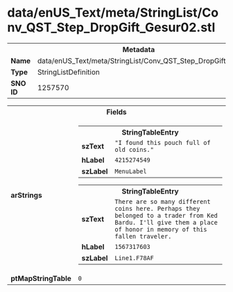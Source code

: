 <h1>data/enUS_Text/meta/StringList/Conv_QST_Step_DropGift_Gesur02.stl</h1><table><tr><th colspan="100%">Metadata</th></tr><tr><td><b>Name</b></td><td>data/enUS_Text/meta/StringList/Conv_QST_Step_DropGift_Gesur02.stl</td></tr><tr><td><b>Type</b></td><td>StringListDefinition</td></tr><tr><td><b>SNO ID</b></td><td>1257570</td></tr></table>

<table><tr><th colspan="100%">Fields</th></tr><tr><td><b>arStrings</b></td><td><table><tr><th colspan="100%">StringTableEntry</th></tr><tr><td><b>szText</b></td><td><code>"I found this pouch full of old coins."</code></td></tr><tr><td><b>hLabel</b></td><td><code>4215274549</code></td></tr><tr><td><b>szLabel</b></td><td><code>MenuLabel</code></td></tr></table>


<table><tr><th colspan="100%">StringTableEntry</th></tr><tr><td><b>szText</b></td><td><code>There are so many different coins here. Perhaps they belonged to a trader from Ked Bardu. I'll give them a place of honor in memory of this fallen traveler.</code></td></tr><tr><td><b>hLabel</b></td><td><code>1567317603</code></td></tr><tr><td><b>szLabel</b></td><td><code>Line1.F78AF</code></td></tr></table>


</td></tr><tr><td><b>ptMapStringTable</b></td><td><code>0</code></td></tr></table>

